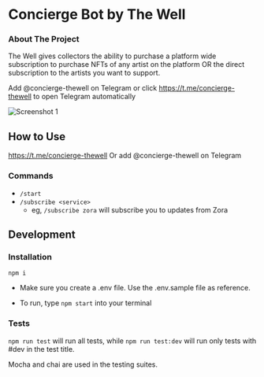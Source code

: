 # Concierge Bot by The Well

### About The Project
The Well gives collectors the ability to purchase a platform wide subscription to purchase NFTs of any artist on the platform OR the direct subscription to the artists you want to support.

Add @concierge-thewell on Telegram or click https://t.me/concierge-thewell to open Telegram automatically

![Screenshot 1](https://raw.githubusercontent.com/littlezigy/traddropbot/main/docResources/images/Screenshot_2020-10-30-20-30-23-696_org.telegram.messenger.jpg)

## How to Use
https://t.me/concierge-thewell
Or add @concierge-thewell on Telegram

### Commands
- `/start`
- `/subscribe <service>`
    - eg, `/subscribe zora` will subscribe you to updates from Zora


## Development
### Installation
```
npm i
```
- Make sure you create a .env file. Use the .env.sample file as reference.

- To run, type `npm start` into your terminal

### Tests
`npm run test` will run all tests, while `npm run test:dev` will run only tests with #dev in the test title.

Mocha and chai are used in the testing suites.
